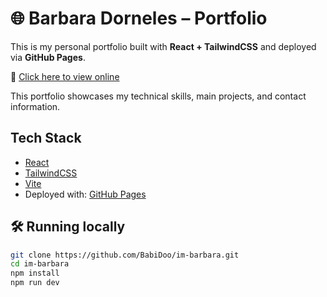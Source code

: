 # 🌐 Barbara Dorneles – Portfolio

This is my personal portfolio built with **React + TailwindCSS** and deployed via **GitHub Pages**.

🔗 <a href="https://BabiDoo.github.io/im-barbara" target="_blank">Click here to view online</a>


This portfolio showcases my technical skills, main projects, and contact information.

## Tech Stack

- [React](https://reactjs.org/)
- [TailwindCSS](https://tailwindcss.com/)
- [Vite](https://vitejs.dev/)
- Deployed with: [GitHub Pages](https://pages.github.com/)


## 🛠️ Running locally

```bash
git clone https://github.com/BabiDoo/im-barbara.git
cd im-barbara
npm install
npm run dev
